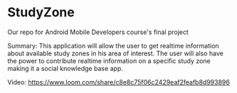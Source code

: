 # StudyZone

Our repo for Android Mobile Developers course's final project

Summary: This application will allow the user to get realtime information about available study zones in
his area of interest. The user will also have the power to contribute realtime information on a specific
study zone making it a social knowledge base app.

Video: https://www.loom.com/share/c8e8c75f06c2429eaf2feafb8d993896
